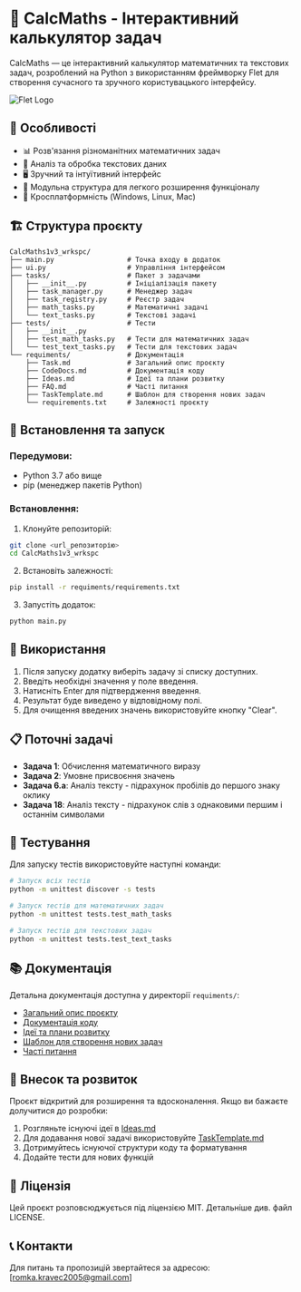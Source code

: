# 🧮 CalcMaths - Інтерактивний калькулятор задач

CalcMaths — це інтерактивний калькулятор математичних та текстових задач, розроблений на Python з використанням фреймворку Flet для створення сучасного та зручного користувацького інтерфейсу.

![Flet Logo](https://flet.dev/img/logo.svg)

## 🌟 Особливості

- 📊 Розв'язання різноманітних математичних задач
- 📝 Аналіз та обробка текстових даних
- 🖥️ Зручний та інтуїтивний інтерфейс
- 🔄 Модульна структура для легкого розширення функціоналу
- 📱 Кросплатформність (Windows, Linux, Mac)

## 🏗️ Структура проєкту

```
CalcMaths1v3_wrkspc/
├── main.py                  # Точка входу в додаток
├── ui.py                    # Управління інтерфейсом
├── tasks/                   # Пакет з задачами
│   ├── __init__.py          # Ініціалізація пакету
│   ├── task_manager.py      # Менеджер задач
│   ├── task_registry.py     # Реєстр задач
│   ├── math_tasks.py        # Математичні задачі
│   └── text_tasks.py        # Текстові задачі
├── tests/                   # Тести
│   ├── __init__.py
│   ├── test_math_tasks.py   # Тести для математичних задач
│   └── test_text_tasks.py   # Тести для текстових задач
└── requiments/              # Документація
    ├── Task.md              # Загальний опис проєкту
    ├── CodeDocs.md          # Документація коду
    ├── Ideas.md             # Ідеї та плани розвитку
    ├── FAQ.md               # Часті питання
    ├── TaskTemplate.md      # Шаблон для створення нових задач
    └── requirements.txt     # Залежності проєкту
```

## 🚀 Встановлення та запуск

### Передумови:
- Python 3.7 або вище
- pip (менеджер пакетів Python)

### Встановлення:

1. Клонуйте репозиторій:
```bash
git clone <url_репозиторію>
cd CalcMaths1v3_wrkspc
```

2. Встановіть залежності:
```bash
pip install -r requiments/requirements.txt
```

3. Запустіть додаток:
```bash
python main.py
```

## 🔧 Використання

1. Після запуску додатку виберіть задачу зі списку доступних.
2. Введіть необхідні значення у поле введення.
3. Натисніть Enter для підтвердження введення.
4. Результат буде виведено у відповідному полі.
5. Для очищення введених значень використовуйте кнопку "Clear".

## 📋 Поточні задачі

- **Задача 1**: Обчислення математичного виразу
- **Задача 2**: Умовне присвоєння значень
- **Задача 6.a**: Аналіз тексту - підрахунок пробілів до першого знаку оклику
- **Задача 18**: Аналіз тексту - підрахунок слів з однаковими першим і останнім символами

## 🧪 Тестування

Для запуску тестів використовуйте наступні команди:

```bash
# Запуск всіх тестів
python -m unittest discover -s tests

# Запуск тестів для математичних задач
python -m unittest tests.test_math_tasks

# Запуск тестів для текстових задач
python -m unittest tests.test_text_tasks
```

## 📚 Документація

Детальна документація доступна у директорії `requiments/`:
- [Загальний опис проєкту](requiments/Task.md)
- [Документація коду](requiments/CodeDocs.md)
- [Ідеї та плани розвитку](requiments/Ideas.md)
- [Шаблон для створення нових задач](requiments/TaskTemplate.md)
- [Часті питання](requiments/FAQ.md)

## 🤝 Внесок та розвиток

Проєкт відкритий для розширення та вдосконалення. Якщо ви бажаєте долучитися до розробки:

1. Розгляньте існуючі ідеї в [Ideas.md](requiments/Ideas.md)
2. Для додавання нової задачі використовуйте [TaskTemplate.md](requiments/TaskTemplate.md)
3. Дотримуйтесь існуючої структури коду та форматування
4. Додайте тести для нових функцій

## 📄 Ліцензія

Цей проєкт розповсюджується під ліцензією MIT. Детальніше див. файл LICENSE.

## 📞 Контакти

Для питань та пропозицій звертайтеся за адресою: [romka.kravec2005@gmail.com] 